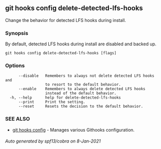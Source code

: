 ## git hooks config delete-detected-lfs-hooks

Change the behavior for detected LFS hooks during install.

### Synopsis

By default, detected LFS hooks during install are
disabled and backed up.

```
git hooks config delete-detected-lfs-hooks [flags]
```

### Options

```
      --disable   Remembers to always not delete detected LFS hooks and
                  to resort to the default behavior.
      --enable    Remembers to always delete detected LFS hooks
                  instead of the default behavior.
  -h, --help      help for delete-detected-lfs-hooks
      --print     Print the setting.
      --reset     Resets the decision to the default behavior. 
```

### SEE ALSO

* [git hooks config](git_hooks_config.md)	 - Manages various Githooks configuration.

###### Auto generated by spf13/cobra on 8-Jan-2021
